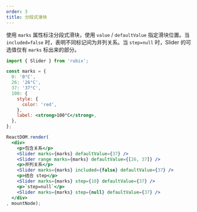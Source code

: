 ```yaml
---
order: 3
title: 分段式滑块
---
```


使用 `marks` 属性标注分段式滑块，使用 `value` / `defaultValue` 指定滑块位置。当 `included=false` 时，表明不同标记间为并列关系。当 `step=null` 时，Slider 的可选值仅有 `marks` 标出来的部分。

````jsx
import { Slider } from 'rubix';

const marks = {
  0: '0°C',
  26: '26°C',
  37: '37°C',
  100: {
    style: {
      color: 'red',
    },
    label: <strong>100°C</strong>,
  },
};

ReactDOM.render(
  <div>
    <p>包含关系</p>
    <Slider marks={marks} defaultValue={37} />
    <Slider range marks={marks} defaultValue={[26, 37]} />
    <p>并列关系</p>
    <Slider marks={marks} included={false} defaultValue={37} />
    <p>结合 step</p>
    <Slider marks={marks} step={10} defaultValue={37} />
    <p>`step=null`</p>
    <Slider marks={marks} step={null} defaultValue={37} />
  </div>
, mountNode);
````

